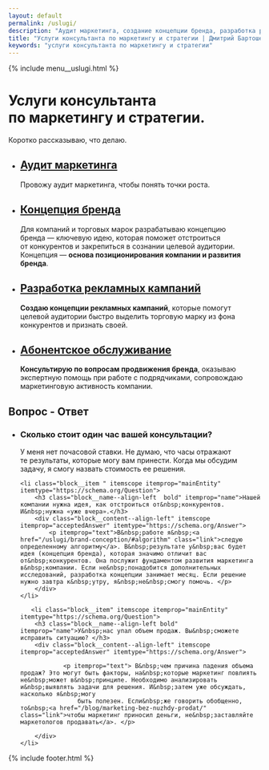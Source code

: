 ```yaml
---
layout: default
permalink: /uslugi/
description: "Аудит маркетинга, создание концепции бренда, разработка рекламных кампаний, маркетинговое сопровождение предприятий. С 2015 г."
title: "Услуги консультанта по маркетингу и стратегии | Дмитрий Бартошевич"
keywords: "услуги консультанта по маркетингу и стратегии"
---
```


<div class="body__container">
  
  {% include menu__uslugi.html %}

  <div itemscope itemtype="https://schema.org/Service">
    <div itemprop="provider" itemscope itemtype="https://schema.org/LocalBusiness">
    <meta itemprop="name" content="Дмитрий Бартошевич">
    <meta itemprop="description" content="консультант по маркетингу и стратегии">
    <meta itemprop="email" content="dmitry@bartoshevich">
    <meta itemprop="telephone" content="+375297753340">
    <div itemprop="address" itemscope itemtype="https://schema.org/PostalAddress">
        <meta itemprop="streetAddress" content="ул. Ольшевского, 22">
        <meta itemprop="addressLocality" content="Минск, Беларусь">
        <meta itemprop="postalCode" content="220073">
    </div>
    <meta itemprop="priceRange" content="$$"> 
    <meta itemprop="openingHours" content="Пн-Сб 09:00-18:00">
    <link itemprop="image" href="/assets/images/main/bartoshevich@16x9.jpg">
    <link itemprop="image" href="/assets/images/main/bartoshevich@4x3.jpg">
    <link itemprop="image" href="/assets/images/main/bartoshevich@1x1.jpg">
  </div>

<main class="section__content row-gap--l" >



       


 <div class="intro max-width-text"><h1 class="inline bold">Услуги консультанта по&nbsp;маркетингу и&nbsp;стратегии.</h1> Коротко рассказываю, что делаю. </div>

 <section class="full-bleed">
    <ul class="list-reset  row-gap--l" >
                <li class="block__item" >                    
                        <h2  class="block__name--align-left h2 uslugi__mark "><a href="/uslugi/marketing-audit/" class="link"><span itemprop="serviceType">Аудит маркетинга</span></a></h2>
                         <p class="block__content">Провожу аудит маркетинга, чтобы понять точки роста.  </p>                   
                </li>
                <li class="block__item" > 
                        <h2  class="block__name--align-left h2 uslugi__mark " ><a href="/uslugi/brand-conception/"  class="link"><span itemprop="serviceType">Концепция бренда</span></a></h2>
                       <p class="block__content">Для компаний и&nbsp;торговых марок разрабатываю концепцию бренда&nbsp;&mdash; ключевую идею, которая поможет отстроиться от&nbsp;конкурентов и&nbsp;закрепиться в&nbsp;сознании целевой аудитории. Концепция&nbsp;&mdash; <strong>основа позиционирования компании и&nbsp;развития бренда</strong>.  </p> 
                </li>
                <li class="block__item" >
                        <h2  class="block__name--align-left h2 uslugi__mark"><a href="/uslugi/razrabotka-reklamnyh-kampanij/"  class="link"><span itemprop="serviceType">Разработка рекламных кампаний</span></a></h2>
                        <p class="block__content"><strong>Создаю концепции рекламных кампаний</strong>, которые помогут целевой аудитории быстро выделить торговую марку из&nbsp;фона конкурентов и&nbsp;признать своей. </p>                   
                </li>
                <li class="block__item">             
                    <h2 class="block__name--align-left h2 uslugi__mark"><a href="/uslugi/autsorsing-marketinga/" class="link"><span itemprop="serviceType">Абонентское обслуживание</span></a></h2>
                    <p class="block__content"> <strong>Консультирую по&nbsp;вопросам продвижения бренда</strong>, оказываю экспертную помощь при работе с&nbsp;подрядчиками, сопровождаю маркетинговую активность компании. </p>                   
                </li>              
            </ul>
</section>



<section class="block__space--top-h2 full-bleed row-gap--l" itemscope itemtype="https://schema.org/FAQPage">
<div class="block__item">
<div class="block__sign"></div>
<div class="block__name"> <h2 class="h2 bold"> Вопрос - Ответ </h2></div>
</div>
<ul class="full-bleed row-gap--m">
<li class="block__item " itemscope itemprop="mainEntity" itemtype="https://schema.org/Question">
        <h3 class="bold block__name--align-left " itemprop="name">Сколько стоит один час вашей консультации?</h3>
        <div class="block__content--align-left" itemscope itemprop="acceptedAnswer" itemtype="https://schema.org/Answer">          
                <p  itemprop="text">
             У&nbsp;меня нет почасовой ставки. Не&nbsp;думаю, что часы отражают те&nbsp;результаты, которые могу вам принести. Когда мы&nbsp;обсудим задачу, я&nbsp;смогу назвать стоимость ее&nbsp;решения.
                </p>            
        </div>
  </li>


    <li class="block__item " itemscope itemprop="mainEntity" itemtype="https://schema.org/Question">
        <h3 class="block__name--align-left  bold" itemprop="name">Нашей компании нужна идея, как отстроиться от&nbsp;конкурентов. И&nbsp;нужна «уже вчера».</h3>
        <div class="block__content--align-left" itemscope itemprop="acceptedAnswer" itemtype="https://schema.org/Answer">
            <p itemprop="text">В&nbsp;работе я&nbsp;<a href="/uslugi/brand-conception/#algorithm" class="link">следую определенному алгоритму</a>. В&nbsp;результате у&nbsp;вас будет идея (концепция бренда), которая значимо отличит вас от&nbsp;конкурентов. Она послужит фундаментом развития маркетинга в&nbsp;компании. Если не&nbsp;понадобится дополнительных исследований, разработка концепции занимает месяц. Если решение нужно завтра к&nbsp;утру, я&nbsp;не&nbsp;смогу помочь. </p>            
        </div>
    </li>

       <li class="block__item" itemscope itemprop="mainEntity" itemtype="https://schema.org/Question">
        <h3 class="block__name--align-left bold" itemprop="name">У&nbsp;нас упал объем продаж. Вы&nbsp;сможете исправить ситуацию? </h3>
        <div class="block__content--align-left" itemscope itemprop="acceptedAnswer" itemtype="https://schema.org/Answer">
           
                <p itemprop="text"> В&nbsp;чем причина падения объема продаж? Это могут быть факторы, на&nbsp;которые маркетинг повлиять не&nbsp;может в&nbsp;принципе. Необходимо анализировать и&nbsp;выявлять задачи для решения. И&nbsp;затем уже обсуждать, насколько я&nbsp;могу
                    быть полезен. Если&nbsp;же говорить обобщенно, то&nbsp;<a href="/blog/marketing-bez-nuzhdy-prodat/" class="link">чтобы маркетинг приносил деньги, не&nbsp;заставляйте маркетологов продавать</a>. </p>
           
        </div>
    </li>


</ul>





</section>


        
    
</main>
</div>

{% include footer.html %}
</div>




